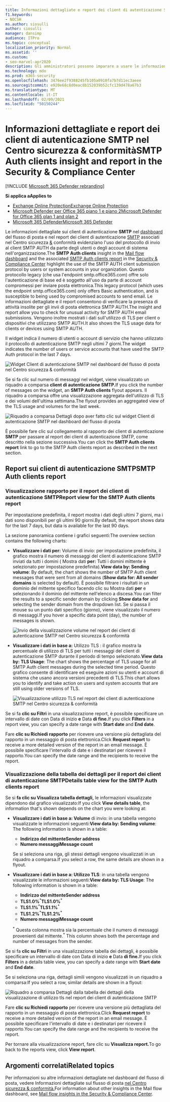 ```yaml
---
title: Informazioni dettagliate e report dei client di autenticazione SMTP nel dashboard del flusso di posta
f1.keywords:
- NOCSH
ms.author: siosulli
author: siosulli
manager: dansimp
audience: ITPro
ms.topic: conceptual
localization_priority: Normal
ms.assetid: ''
ms.custom:
- seo-marvel-apr2020
description: Gli amministratori possono imparare a usare le informazioni dettagliate e il report di autenticazione SMTP nel dashboard del flusso di posta nel Centro sicurezza & conformità per monitorare i mittenti di posta elettronica nell'organizzazione che utilizzano SMTP autenticato (SMTP AUTH) per inviare messaggi di posta elettronica.
ms.technology: mdo
ms.prod: m365-security
ms.openlocfilehash: 3476ee2f9388245fb105a0910fa7b7d11ec3aeee
ms.sourcegitcommit: e920e68c8d0eac8b152039b52cfc139d478a67b3
ms.translationtype: MT
ms.contentlocale: it-IT
ms.lasthandoff: 02/09/2021
ms.locfileid: "50150244"
---
```

# <a name="smtp-auth-clients-insight-and-report-in-the-security--compliance-center"></a><span data-ttu-id="38788-103">Informazioni dettagliate e report dei client di autenticazione SMTP nel Centro sicurezza & conformità</span><span class="sxs-lookup"><span data-stu-id="38788-103">SMTP Auth clients insight and report in the Security & Compliance Center</span></span>

[!INCLUDE [Microsoft 365 Defender rebranding](../includes/microsoft-defender-for-office.md)]

<span data-ttu-id="38788-104">**Si applica a**</span><span class="sxs-lookup"><span data-stu-id="38788-104">**Applies to**</span></span>
- [<span data-ttu-id="38788-105">Exchange Online Protection</span><span class="sxs-lookup"><span data-stu-id="38788-105">Exchange Online Protection</span></span>](https://go.microsoft.com/fwlink/?linkid=2148611)
- [<span data-ttu-id="38788-106">Microsoft Defender per Office 365 piano 1 e piano 2</span><span class="sxs-lookup"><span data-stu-id="38788-106">Microsoft Defender for Office 365 plan 1 and plan 2</span></span>](https://go.microsoft.com/fwlink/?linkid=2148715)
- [<span data-ttu-id="38788-107">Microsoft 365 Defender</span><span class="sxs-lookup"><span data-stu-id="38788-107">Microsoft 365 Defender</span></span>](https://go.microsoft.com/fwlink/?linkid=2118804)

<span data-ttu-id="38788-108">Le informazioni dettagliate sui client di autenticazione **SMTP** nel [dashboard](mail-flow-insights-v2.md) del flusso di posta e nel report dei client di autenticazione [SMTP](#smtp-auth-clients-report) associati nel Centro sicurezza [&](https://protection.office.com) conformità evidenziano l'uso del protocollo di invio al client SMTP AUTH da parte degli utenti o degli account di sistema nell'organizzazione.</span><span class="sxs-lookup"><span data-stu-id="38788-108">The **SMTP Auth clients** insight in the [Mail flow dashboard](mail-flow-insights-v2.md) and the associated [SMTP Auth clients report](#smtp-auth-clients-report) in the [Security & Compliance Center](https://protection.office.com) highlight the use of the SMTP AUTH client submission protocol by users or system accounts in your organization.</span></span> <span data-ttu-id="38788-109">Questo protocollo legacy (che usa l'endpoint smtp.office365.com) offre solo l'autenticazione di base ed è soggetto all'uso da parte di account compromessi per inviare posta elettronica.</span><span class="sxs-lookup"><span data-stu-id="38788-109">This legacy protocol (which uses the endpoint smtp.office365.com) only offers Basic authentication, and is susceptible to being used by compromised accounts to send email.</span></span> <span data-ttu-id="38788-110">Le informazioni dettagliate e il report consentono di verificare la presenza di attività insolite per gli invii di posta elettronica SMTP AUTH.</span><span class="sxs-lookup"><span data-stu-id="38788-110">The insight and report allow you to check for unusual activity for SMTP AUTH email submissions.</span></span> <span data-ttu-id="38788-111">Vengono inoltre mostrati i dati sull'utilizzo di TLS per client o dispositivi che utilizzano SMTP AUTH.</span><span class="sxs-lookup"><span data-stu-id="38788-111">It also shows the TLS usage data for clients or devices using SMTP AUTH.</span></span>

<span data-ttu-id="38788-112">Il widget indica il numero di utenti o account di servizio che hanno utilizzato il protocollo di autenticazione SMTP negli ultimi 7 giorni.</span><span class="sxs-lookup"><span data-stu-id="38788-112">The widget indicates the number of users or service accounts that have used the SMTP Auth protocol in the last 7 days.</span></span>

![Widget Client di autenticazione SMTP nel dashboard del flusso di posta nel Centro sicurezza & conformità](../../media/mfi-smtp-auth-clients-report-widget.png)

<span data-ttu-id="38788-114">Se si fa clic sul numero di messaggi nel widget, viene visualizzato un riquadro a comparsa **client di autenticazione SMTP.**</span><span class="sxs-lookup"><span data-stu-id="38788-114">If you click the number of messages on the widget, an **SMTP Auth clients** flyout appears.</span></span> <span data-ttu-id="38788-115">Il riquadro a comparsa offre una visualizzazione aggregata dell'utilizzo di TLS e dei volumi dell'ultima settimana.</span><span class="sxs-lookup"><span data-stu-id="38788-115">The flyout provides an aggregated view of the TLS usage and volumes for the last week.</span></span>

![Riquadro a comparsa Dettagli dopo aver fatto clic sul widget Client di autenticazione SMTP nel dashboard del flusso di posta](../../media/mfi-smtp-auth-clients-report-details.png)

<span data-ttu-id="38788-117">È possibile fare clic sul collegamento al rapporto dei client di autenticazione **SMTP** per passare al report dei client di autenticazione SMTP, come descritto nella sezione successiva.</span><span class="sxs-lookup"><span data-stu-id="38788-117">You can click the **SMTP Auth clients report** link to go to the SMTP Auth clients report as described in the next section.</span></span>

## <a name="smtp-auth-clients-report"></a><span data-ttu-id="38788-118">Report sui client di autenticazione SMTP</span><span class="sxs-lookup"><span data-stu-id="38788-118">SMTP Auth clients report</span></span>

### <a name="report-view-for-the-smtp-auth-clients-report"></a><span data-ttu-id="38788-119">Visualizzazione rapporto per il report dei client di autenticazione SMTP</span><span class="sxs-lookup"><span data-stu-id="38788-119">Report view for the SMTP Auth clients report</span></span>

<span data-ttu-id="38788-120">Per impostazione predefinita, il report mostra i dati degli ultimi 7 giorni, ma i dati sono disponibili per gli ultimi 90 giorni.</span><span class="sxs-lookup"><span data-stu-id="38788-120">By default, the report shows data for the last 7 days, but data is available for the last 90 days.</span></span>

<span data-ttu-id="38788-121">La sezione panoramica contiene i grafici seguenti:</span><span class="sxs-lookup"><span data-stu-id="38788-121">The overview section contains the following charts:</span></span>

- <span data-ttu-id="38788-122">**Visualizzare i dati per:** Volume di invio: per impostazione predefinita, il grafico mostra il numero di messaggi del client di autenticazione SMTP inviati da tutti i domini ( Mostra dati **per:** Tutti i domini mittente è selezionato per impostazione predefinita).</span><span class="sxs-lookup"><span data-stu-id="38788-122">**View data by: Sending volume**: By default, the chart shows the number of SMTP Auth client messages that were sent from all domains (**Show data for: All sender domains** is selected by default).</span></span> <span data-ttu-id="38788-123">È possibile filtrare i risultati in un dominio del mittente specifico facendo clic su Mostra dati **per** e selezionando il dominio del mittente nell'elenco a discesa.</span><span class="sxs-lookup"><span data-stu-id="38788-123">You can filter the results to a specific sender domain by clicking **Show data for** and selecting the sender domain from the dropdown list.</span></span> <span data-ttu-id="38788-124">Se si passa il mouse su un punto dati specifico (giorno), viene visualizzato il numero di messaggi.</span><span class="sxs-lookup"><span data-stu-id="38788-124">If you hover a specific data point (day), the number of messages is shown.</span></span>

  ![Invio della visualizzazione volume nel report dei client di autenticazione SMTP nel Centro sicurezza & conformità](../../media/mfi-smtp-auth-clients-report-sending-volume-view.png)

- <span data-ttu-id="38788-126">**Visualizzare i dati in base a:** Utilizzo TLS : il grafico mostra la percentuale di utilizzo di TLS per tutti i messaggi del client di autenticazione SMTP durante il periodo di tempo selezionato.</span><span class="sxs-lookup"><span data-stu-id="38788-126">**View data by: TLS Usage**: The chart shows the percentage of TLS usage for all SMTP Auth client messages during the selected time period.</span></span> <span data-ttu-id="38788-127">Questo grafico consente di identificare ed eseguire azioni su utenti e account di sistema che usano ancora versioni precedenti di TLS.</span><span class="sxs-lookup"><span data-stu-id="38788-127">This chart allows you to identify and take action on users and system accounts that are still using older versions of TLS.</span></span>

  ![Visualizzazione utilizzo TLS nel report dei client di autenticazione SMTP nel Centro sicurezza & conformità](../../media/mfi-smtp-auth-clients-report-tls-usage-view.png)

<span data-ttu-id="38788-129">Se si fa **clic su Filtri** in una visualizzazione report, è possibile specificare un intervallo di date con Data di inizio **e** Data **di fine.**</span><span class="sxs-lookup"><span data-stu-id="38788-129">If you click **Filters** in a report view, you can specify a date range with **Start date** and **End date**.</span></span>

<span data-ttu-id="38788-130">Fare **clic su Richiedi rapporto** per ricevere una versione più dettagliata del rapporto in un messaggio di posta elettronica.</span><span class="sxs-lookup"><span data-stu-id="38788-130">Click **Request report** to receive a more detailed version of the report in an email message.</span></span> <span data-ttu-id="38788-131">È possibile specificare l'intervallo di date e i destinatari per ricevere il rapporto.</span><span class="sxs-lookup"><span data-stu-id="38788-131">You can specify the date range and the recipients to receive the report.</span></span>

### <a name="details-table-view-for-the-smtp-auth-clients-report"></a><span data-ttu-id="38788-132">Visualizzazione della tabella dei dettagli per il report dei client di autenticazione SMTP</span><span class="sxs-lookup"><span data-stu-id="38788-132">Details table view for the SMTP Auth clients report</span></span>

<span data-ttu-id="38788-133">Se si **fa clic su Visualizza tabella dettagli,** le informazioni visualizzate dipendono dal grafico visualizzato:</span><span class="sxs-lookup"><span data-stu-id="38788-133">If you click **View details table**, the information that's shown depends on the chart you were looking at:</span></span>

- <span data-ttu-id="38788-134">**Visualizzare i dati in base a: Volume** di invio: in una tabella vengono visualizzate le informazioni seguenti:</span><span class="sxs-lookup"><span data-stu-id="38788-134">**View data by: Sending volume**: The following information is shown in a table:</span></span>

  - <span data-ttu-id="38788-135">**Indirizzo del mittente**</span><span class="sxs-lookup"><span data-stu-id="38788-135">**Sender address**</span></span>
  - <span data-ttu-id="38788-136">**Numero messaggi**</span><span class="sxs-lookup"><span data-stu-id="38788-136">**Message count**</span></span>

  <span data-ttu-id="38788-137">Se si seleziona una riga, gli stessi dettagli vengono visualizzati in un riquadro a comparsa.</span><span class="sxs-lookup"><span data-stu-id="38788-137">If you select a row, the same details are shown in a flyout.</span></span>

- <span data-ttu-id="38788-138">**Visualizzare i dati in base a: Utilizzo TLS**: in una tabella vengono visualizzate le informazioni seguenti:</span><span class="sxs-lookup"><span data-stu-id="38788-138">**View data by: TLS Usage**: The following information is shown in a table:</span></span>

  - <span data-ttu-id="38788-139">**Indirizzo del mittente**</span><span class="sxs-lookup"><span data-stu-id="38788-139">**Sender address**</span></span>
  - <span data-ttu-id="38788-140">**TLS1.0%**<sup>\*</sup></span><span class="sxs-lookup"><span data-stu-id="38788-140">**TLS1.0%**<sup>\*</sup></span></span>
  - <span data-ttu-id="38788-141">**TLS1.1%**<sup>\*</sup></span><span class="sxs-lookup"><span data-stu-id="38788-141">**TLS1.1%**<sup>\*</sup></span></span>
  - <span data-ttu-id="38788-142">**TLS1.2%**<sup>\*</sup></span><span class="sxs-lookup"><span data-stu-id="38788-142">**TLS1.2%**<sup>\*</sup></span></span>
  - <span data-ttu-id="38788-143">**Numero messaggi**</span><span class="sxs-lookup"><span data-stu-id="38788-143">**Message count**</span></span>

  <span data-ttu-id="38788-144"><sup>\*</sup> Questa colonna mostra sia la percentuale che il numero di messaggi provenienti dal mittente.</span><span class="sxs-lookup"><span data-stu-id="38788-144"><sup>\*</sup> This column shows both the percentage and number of messages from the sender.</span></span>

<span data-ttu-id="38788-145">Se si fa **clic su Filtri** in una visualizzazione tabella dei dettagli, è possibile specificare un intervallo di date con Data di inizio **e** Data **di fine.**</span><span class="sxs-lookup"><span data-stu-id="38788-145">If you click **Filters** in a details table view, you can specify a date range with **Start date** and **End date**.</span></span>

<span data-ttu-id="38788-146">Se si seleziona una riga, dettagli simili vengono visualizzati in un riquadro a comparsa:</span><span class="sxs-lookup"><span data-stu-id="38788-146">If you select a row, similar details are shown in a flyout:</span></span>

![Riquadro a comparsa Dettagli dalla tabella dei dettagli della visualizzazione di utilizzo tls nel report dei client di autenticazione SMTP](../../media/mfi-smtp-auth-clients-report-tls-usage-view-view-details-table-details.png)

<span data-ttu-id="38788-148">Fare **clic su Richiedi rapporto** per ricevere una versione più dettagliata del rapporto in un messaggio di posta elettronica.</span><span class="sxs-lookup"><span data-stu-id="38788-148">Click **Request report** to receive a more detailed version of the report in an email message.</span></span> <span data-ttu-id="38788-149">È possibile specificare l'intervallo di date e i destinatari per ricevere il rapporto.</span><span class="sxs-lookup"><span data-stu-id="38788-149">You can specify the date range and the recipients to receive the report.</span></span>

<span data-ttu-id="38788-150">Per tornare alla visualizzazione report, fare clic su **Visualizza report.**</span><span class="sxs-lookup"><span data-stu-id="38788-150">To go back to the reports view, click **View report**.</span></span>

## <a name="related-topics"></a><span data-ttu-id="38788-151">Argomenti correlati</span><span class="sxs-lookup"><span data-stu-id="38788-151">Related topics</span></span>

<span data-ttu-id="38788-152">Per informazioni su altre informazioni dettagliate nel dashboard del flusso di posta, vedere Informazioni dettagliate sul flusso di posta [nel Centro sicurezza & conformità.](mail-flow-insights-v2.md)</span><span class="sxs-lookup"><span data-stu-id="38788-152">For information about other insights in the Mail flow dashboard, see [Mail flow insights in the Security & Compliance Center](mail-flow-insights-v2.md).</span></span>
